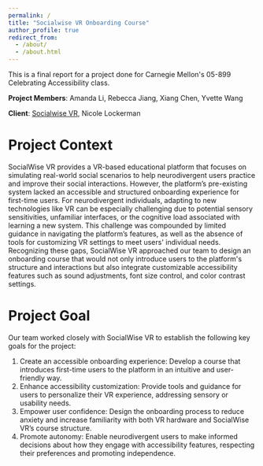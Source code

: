 ```yaml
---
permalink: /
title: "Socialwise VR Onboarding Course"
author_profile: true
redirect_from: 
  - /about/
  - /about.html
---
```


This is a final report for a project done for Carnegie Mellon's 05-899 Celebrating Accessibility class. 

**Project Members**: Amanda Li, Rebecca Jiang, Xiang Chen, Yvette Wang

**Client**: [Socialwise VR](https://www.socialwisevr.com/), Nicole Lockerman

Project Context
======
SocialWise VR provides a VR-based educational platform that focuses on simulating real-world social scenarios to help neurodivergent users practice and improve their social interactions. However, the platform’s pre-existing system lacked an accessible and structured onboarding experience for first-time users.
For neurodivergent individuals, adapting to new technologies like VR can be especially challenging due to potential sensory sensitivities, unfamiliar interfaces, or the cognitive load associated with learning a new system. This challenge was compounded by limited guidance in navigating the platform’s features, as well as the absence of tools for customizing VR settings to meet users' individual needs.
Recognizing these gaps, SocialWise VR approached our team to design an onboarding course that would not only introduce users to the platform's structure and interactions but also integrate customizable accessibility features such as sound adjustments, font size control, and color contrast settings.

Project Goal
======
Our team worked closely with SocialWise VR to establish the following key goals for the project:
1. Create an accessible onboarding experience: Develop a course that introduces first-time users to the platform in an intuitive and user-friendly way.
1. Enhance accessibility customization: Provide tools and guidance for users to personalize their VR experience, addressing sensory or usability needs.
1. Empower user confidence: Design the onboarding process to reduce anxiety and increase familiarity with both VR hardware and SocialWise VR’s course structure.
1. Promote autonomy: Enable neurodivergent users to make informed decisions about how they engage with accessibility features, respecting their preferences and promoting independence.
